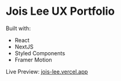 # Jois Lee UX Portfolio

Built with:

- React
- NextJS
- Styled Components
- Framer Motion

Live Preview: [jois-lee.vercel.app](https://jois-lee.vercel.app/)
